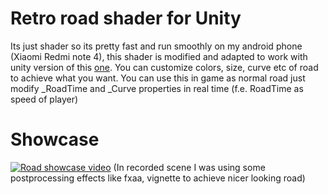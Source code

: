 # Retro road shader for Unity
Its just shader so its pretty fast and run smoothly on my android phone (Xiaomi Redmi note 4), this shader is modified and adapted to work with unity version of this [one](https://www.shadertoy.com/view/XtlGW4).
You can customize colors, size, curve etc of road to achieve what you want. You can use this in game as normal road just modify _RoadTime and _Curve properties in real time (f.e. RoadTime as speed of player)
# Showcase

[![Road showcase video](http://img.youtube.com/vi/TtiMAFgrGPA/0.jpg)](https://www.youtube.com/watch?v=TtiMAFgrGPA)
(In recorded scene I was using some postprocessing effects like fxaa, vignette to achieve nicer looking road)
